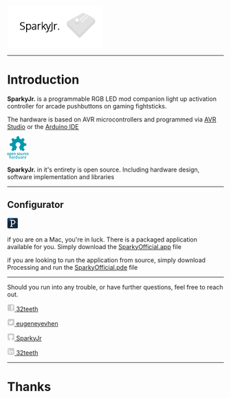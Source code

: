 ![SparkyJr icon](images/logo.png)

-------------

# Introduction

**SparkyJr.** is a programmable RGB LED mod companion light up activation controller for arcade pushbuttons on gaming fightsticks.

The hardware is based on AVR microcontrollers and programmed via [AVR Studio](http://www.atmel.ca/microsite/atmel_studio6/) or the [Arduino IDE](http://arduino.cc/en/Main/Software)

![Open Source icon](images/osh.png)

**SparkyJr.** in it's entirety is open source. Including hardware design, software implementation and libraries

***
## Configurator
![Processing icon](images/processing.jpg)

if you are on a Mac, you're in luck. There is a packaged application available for you. Simply download the [SparkyOfficial.app](https://github.com/32teeth/SparkyJr/tree/gh-pages/processing/SparkyOfficial/SparkyOfficial/application.macosx/SparkyOfficial.app) file

if you are looking to run the application from source, simply download Processing and run the [SparkyOfficial.pde](https://github.com/32teeth/SparkyJr/blob/gh-pages/processing/SparkyOfficial/SparkyOfficial/SparkyOfficial.pde) file

***
Should you run into any trouble, or have further questions, feel free to reach out.

[![Facebook icon](images/fb.png) 32teeth](https://www.facebook.com/32teeth)

[![Twitter icon](images/tw.png) eugeneyevhen](https://twitter.com/eugeneyevhen)

[![Github icon](images/gh.png) SparkyJr](32teeth.github.io/SparkyJr)

[![LinkedIn icon](images/li.png) 32teeth](http://ca.linkedin.com/in/32teeth)

***
# Thanks